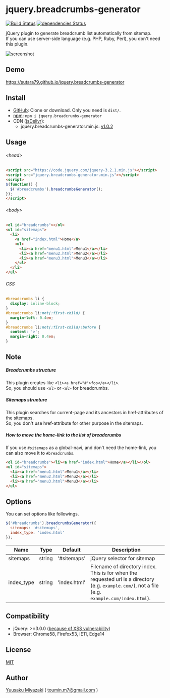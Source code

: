 # jquery.breadcrumbs-generator

[![Build Status](https://travis-ci.org/sutara79/jquery.breadcrumbs-generator.svg?branch=master)](https://travis-ci.org/sutara79/jquery.breadcrumbs-generator)
[![dependencies Status](https://david-dm.org/sutara79/jquery.breadcrumbs-generator/status.svg)](https://david-dm.org/sutara79/jquery.breadcrumbs-generator)

jQuery plugin to generate breadcrumb list automatically from sitemap.  
If you can use server-side language (e.g. PHP, Ruby, Perl), you don't need this plugin.

![screenshot](./sample/ss1.png)


## Demo
https://sutara79.github.io/jquery.breadcrumbs-generator


## Install
- [GitHub](https://github.com/sutara79/jquery.breadcrumbs-generator): Clone or download. Only you need is `dist/`.
- [npm](https://www.npmjs.com/package/jquery.breadcrumbs-generator): `npm i jquery.breadcrumbs-generator`
- CDN ([jsDelivr](https://github.com/jsdelivr/jsdelivr#usage)):
    - jquery.breadcrumbs-generator.min.js: [v1.0.2](https://cdn.jsdelivr.net/npm/jquery.breadcrumbs-generator@1.0.2/dist/jquery.breadcrumbs-generator.min.js)


## Usage
###### &lt;head&gt;
```html
<script src="https://code.jquery.com/jquery-3.2.1.min.js"></script>
<script src="jquery.breadcrumbs-generator.min.js"></script>
<script>
$(function() {
  $('#breadcrumbs').breadcrumbsGenerator();
});
</script>
```

###### &lt;body&gt;
```html
<ol id="breadcrumbs"></ol>
<ul id="sitemaps">
  <li>
    <a href="index.html">Home</a>
    <ul>
      <li><a href="menu1.html">Menu1</a></li>
      <li><a href="menu2.html">Menu2</a></li>
      <li><a href="menu3.html">Menu3</a></li>
    </ul>
  </li>
</ul>
```

###### CSS
```css
#breadcrumbs li {
  display: inline-block;
}
#breadcrumbs li:not(:first-child) {
  margin-left: 0.4em;
}
#breadcrumbs li:not(:first-child):before {
  content: '>';
  margin-right: 0.4em;
}
```

## Note
##### Breadcrumbs structure
This plugin creates like `<li><a href="#">foo</a></li>`.  
So, you should use `<ol>` or `<ul>` for breadcrumbs.

##### Sitemaps structure
This plugin searches for current-page and its ancestors in href-attributes of the sitemaps.  
So, you don't use href-attribute for other purpose in the sitemaps.

##### How to move the home-link to the list of breadcrumbs
If you use `#sitemaps` as a global-navi, and don't need the home-link, you can also move it to `#breadcrumbs`.

```html
<ol id="breadcrumbs"><li><a href="index.html">Home</a></li></ol>
<ul id="sitemaps">
  <li><a href="menu1.html">Menu1</a></li>
  <li><a href="menu2.html">Menu2</a></li>
  <li><a href="menu3.html">Menu3</a></li>
</ul>
```

## Options
You can set options like followings.

```javascript
$('#breadcrumbs').breadcrumbsGenerator({
  sitemaps: '#sitemaps',
  index_type: 'index.html'
});
```

|Name      |Type  |Default     |Description                |
|----------|------|------------|---------------------------|
|sitemaps  |string|'#sitemaps' |jQuery selector for sitemap|
|index_type|string|'index.html'|Filename of directory index. This is for when the requested url is a directory (e.g. `example.com/`), not a file (e.g. `example.com/index.html`).|


## Compatibility
- jQuery: >=3.0.0 ([because of XSS vulnerability](https://nodesecurity.io/advisories/jquery_xss))
- Browser: Chrome58, Firefox53, IE11, Edge14


## License
[MIT](http://www.opensource.org/licenses/mit-license.php)


## Author
[Yuusaku Miyazaki](http://sutara79.hatenablog.com/entry/2015/04/04/215219)
( <toumin.m7@gmail.com> )